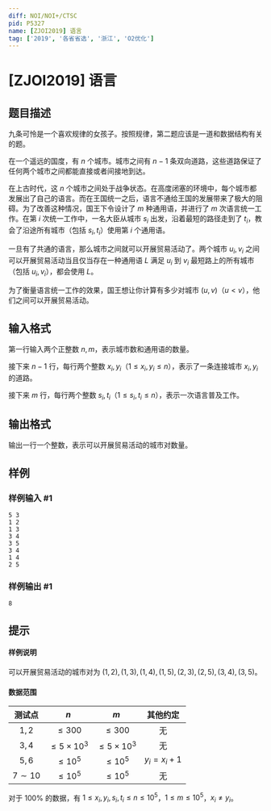 ```yaml
---
diff: NOI/NOI+/CTSC
pid: P5327
name: [ZJOI2019] 语言
tag: ['2019', '各省省选', '浙江', 'O2优化']
---
```

# [ZJOI2019] 语言
## 题目描述

九条可怜是一个喜欢规律的女孩子。按照规律，第二题应该是一道和数据结构有关的题。

在一个遥远的国度，有 $n$ 个城市。城市之间有 $n - 1$ 条双向道路，这些道路保证了任何两个城市之间都能直接或者间接地到达。

在上古时代，这 $n$ 个城市之间处于战争状态。在高度闭塞的环境中，每个城市都发展出了自己的语言。而在王国统一之后，语言不通给王国的发展带来了极大的阻碍。为了改善这种情况，国王下令设计了 $m$ 种通用语，并进行了 $m$ 次语言统一工作。在第 $i$ 次统一工作中，一名大臣从城市 $s_i$ 出发，沿着最短的路径走到了 $t_i$，教会了沿途所有城市（包括 $s_i, t_i$）使用第 $i$ 个通用语。

一旦有了共通的语言，那么城市之间就可以开展贸易活动了。两个城市 $u_i, v_i$ 之间可以开展贸易活动当且仅当存在一种通用语 $L$ 满足 $u_i$ 到 $v_i$ 最短路上的所有城市（包括 $u_i, v_i$），都会使用 $L$。

为了衡量语言统一工作的效果，国王想让你计算有多少对城市 $(u, v)$（$u < v$），他们之间可以开展贸易活动。
## 输入格式

第一行输入两个正整数 $n, m$，表示城市数和通用语的数量。

接下来 $n - 1$ 行，每行两个整数 $x_i, y_i$（$1 \le x_i, y_i \le n$），表示了一条连接城市 $x_i, y_i$ 的道路。

接下来 $m$ 行，每行两个整数 $s_i, t_i$（$1 \le s_i, t_i \le n$），表示一次语言普及工作。
## 输出格式

输出一行一个整数，表示可以开展贸易活动的城市对数量。
## 样例

### 样例输入 #1
```
5 3
1 2
1 3
3 4
3 5
3 4
1 4
2 5
```
### 样例输出 #1
```
8
```
## 提示


#### 样例说明
可以开展贸易活动的城市对为 $(1, 2), (1, 3), (1, 4), (1, 5), (2, 3), (2, 5), (3, 4), (3, 5)$。

#### 数据范围

|测试点|$n$|$m$|其他约定|
|:-:|:-:|:-:|:-:|
|$1,2$|$\le 300$|$\le 300$|无|
|$3,4$|$\le 5\times 10^3$|$\le 5\times 10^3$|无|
|$5,6$|$\le 10^5$|$\le 10^5$|$y_i=x_i+1$|
|$7\sim 10$|$\le 10^5$|$\le 10^5$|无|

对于 $100\%$ 的数据，有 $1 \le x_i, y_i, s_i, t_i \le n\leq 10 ^ 5$，$1\leq m\leq 10 ^ 5$，$x_i\neq y_i$。
